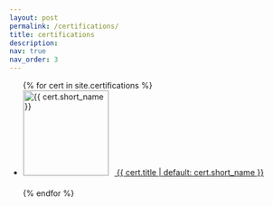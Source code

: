 ```yaml
---
layout: post
permalink: /certifications/
title: certifications
description: 
nav: true
nav_order: 3
---
```

<ul>
  {% for cert in site.certifications %}
  <li style="margin-bottom: 20px;">
    <a href="{{ cert.link }}" target="_blank">
      <img src="{{ cert.thumbnail }}" alt="{{ cert.short_name }}" style="width: 150px; height: auto; margin-right: 10px; border: 1px solid #ccc;" />
      {{ cert.title | default: cert.short_name }}
    </a>
  </li>
  {% endfor %}
</ul>